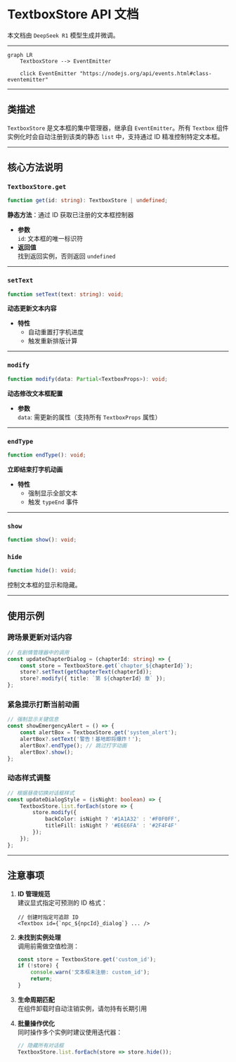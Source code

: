 # TextboxStore API 文档

本文档由 `DeepSeek R1` 模型生成并微调。

---

```mermaid
graph LR
    TextboxStore --> EventEmitter

    click EventEmitter "https://nodejs.org/api/events.html#class-eventemitter"
```

---

## 类描述

`TextboxStore` 是文本框的集中管理器，继承自 `EventEmitter`。所有 `Textbox` 组件实例化时会自动注册到该类的静态 `list` 中，支持通过 ID 精准控制特定文本框。

---

## 核心方法说明

### `TextboxStore.get`

```typescript
function get(id: string): TextboxStore | undefined;
```

**静态方法**：通过 ID 获取已注册的文本框控制器

-   **参数**  
    `id`: 文本框的唯一标识符
-   **返回值**  
    找到返回实例，否则返回 `undefined`

---

### `setText`

```typescript
function setText(text: string): void;
```

**动态更新文本内容**

-   **特性**
    -   自动重置打字机进度
    -   触发重新排版计算

---

### `modify`

```typescript
function modify(data: Partial<TextboxProps>): void;
```

**动态修改文本框配置**

-   **参数**  
    `data`: 需更新的属性（支持所有 `TextboxProps` 属性）

---

### `endType`

```typescript
function endType(): void;
```

**立即结束打字机动画**

-   **特性**
    -   强制显示全部文本
    -   触发 `typeEnd` 事件

---

### `show`

```ts
function show(): void;
```

### `hide`

```ts
function hide(): void;
```

控制文本框的显示和隐藏。

---

## 使用示例

### 跨场景更新对话内容

```typescript
// 在剧情管理器中的调用
const updateChapterDialog = (chapterId: string) => {
    const store = TextboxStore.get(`chapter_${chapterId}`);
    store?.setText(getChapterText(chapterId));
    store?.modify({ title: `第 ${chapterId} 章` });
};
```

### 紧急提示打断当前动画

```typescript
// 强制显示关键信息
const showEmergencyAlert = () => {
    const alertBox = TextboxStore.get('system_alert');
    alertBox?.setText('警告！基地即将爆炸！');
    alertBox?.endType(); // 跳过打字动画
    alertBox?.show();
};
```

### 动态样式调整

```typescript
// 根据昼夜切换对话框样式
const updateDialogStyle = (isNight: boolean) => {
    TextboxStore.list.forEach(store => {
        store.modify({
            backColor: isNight ? '#1A1A32' : '#F0F0FF',
            titleFill: isNight ? '#E6E6FA' : '#2F4F4F'
        });
    });
};
```

---

## 注意事项

1. **ID 管理规范**  
   建议显式指定可预测的 ID 格式：

    ```tsx
    // 创建时指定可追踪 ID
    <Textbox id={`npc_${npcId}_dialog`} ... />
    ```

2. **未找到实例处理**  
   调用前需做空值检测：

    ```typescript
    const store = TextboxStore.get('custom_id');
    if (!store) {
        console.warn('文本框未注册: custom_id');
        return;
    }
    ```

3. **生命周期匹配**  
   在组件卸载时自动注销实例，请勿持有长期引用

4. **批量操作优化**  
   同时操作多个实例时建议使用迭代器：
    ```typescript
    // 隐藏所有对话框
    TextboxStore.list.forEach(store => store.hide());
    ```
